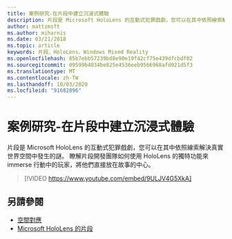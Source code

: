 ```yaml
---
title: 案例研究-在片段中建立沉浸式體驗
description: 片段是 Microsoft HoloLens 的互動式犯罪戲劇，您可以在其中依照線索解決真實世界空間中發生的謎。
author: mattzmsft
ms.author: miharnis
ms.date: 03/21/2018
ms.topic: article
keywords: 片段、HoloLens、Windows Mixed Reality
ms.openlocfilehash: 85b7ebb57239bd8e90e19f42cf75e439dfcbdf02
ms.sourcegitcommit: 09599b4034be825e4536eeb9566968afd021d5f3
ms.translationtype: MT
ms.contentlocale: zh-TW
ms.lasthandoff: 10/03/2020
ms.locfileid: "91682896"
---
```

# <a name="case-study---creating-an-immersive-experience-in-fragments"></a>案例研究-在片段中建立沉浸式體驗

片段是 Microsoft HoloLens 的互動式犯罪戲劇，您可以在其中依照線索解決真實世界空間中發生的謎。 瞭解片段開發團隊如何使用 HoloLens 的獨特功能來 immerse 行動中的玩家，將他們直接放在故事的中心。



>[!VIDEO https://www.youtube.com/embed/9ULJV4G5XkA]

## <a name="see-also"></a>另請參閱
* [空間對應](../design/spatial-mapping.md)
* [Microsoft HoloLens 的片段](https://www.microsoft.com/p/fragments/9nblggh5ggm8)
